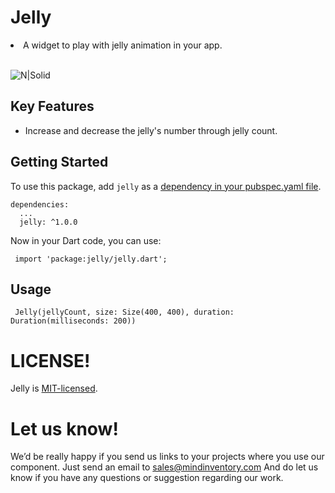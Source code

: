 # Jelly
<li>A widget to play with jelly animation in your app.</li>

<br>![N|Solid](Sample.gif)</br>

## Key Features

* Increase and decrease the jelly's number through jelly count.

## Getting Started

To use this package, add `jelly` as a [dependency in your pubspec.yaml file](https://flutter.io/platform-plugins/).

    dependencies:
      ...
      jelly: ^1.0.0
     

Now in your Dart code, you can use:

     import 'package:jelly/jelly.dart';

## Usage

     Jelly(jellyCount, size: Size(400, 400), duration: Duration(milliseconds: 200))

# LICENSE!

Jelly is [MIT-licensed](/LICENSE).


# Let us know!

We’d be really happy if you send us links to your projects where you use our component. Just send an email to sales@mindinventory.com And do let us know if you have any questions or suggestion regarding our work.


